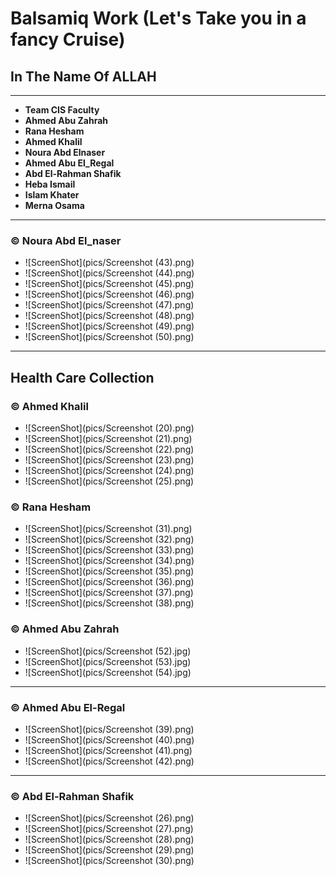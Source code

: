# Balsamiq Work (Let's Take you in a fancy Cruise)
## In The Name Of ALLAH
---
- **__Team  CIS Faculty__**
 - __Ahmed Abu Zahrah__
 - __Rana Hesham__
 - __Ahmed Khalil__
 - __Noura Abd Elnaser__
 - __Ahmed Abu El_Regal__
 - __Abd El-Rahman Shafik__
 - __Heba Ismail__
 - __Islam Khater__
 - __Merna Osama__

  
---

###  © Noura Abd El_naser

  - ![ScreenShot](pics/Screenshot (43).png)
  - ![ScreenShot](pics/Screenshot (44).png)
  - ![ScreenShot](pics/Screenshot (45).png)
  - ![ScreenShot](pics/Screenshot (46).png)
  - ![ScreenShot](pics/Screenshot (47).png)
  - ![ScreenShot](pics/Screenshot (48).png)
  - ![ScreenShot](pics/Screenshot (49).png)
  - ![ScreenShot](pics/Screenshot (50).png)

---

## Health Care Collection

### © Ahmed Khalil 

  - ![ScreenShot](pics/Screenshot (20).png)
  - ![ScreenShot](pics/Screenshot (21).png)
  - ![ScreenShot](pics/Screenshot (22).png)
  - ![ScreenShot](pics/Screenshot (23).png)
  - ![ScreenShot](pics/Screenshot (24).png)
  - ![ScreenShot](pics/Screenshot (25).png)

### © Rana Hesham

  - ![ScreenShot](pics/Screenshot (31).png)
  - ![ScreenShot](pics/Screenshot (32).png)
  - ![ScreenShot](pics/Screenshot (33).png)
  - ![ScreenShot](pics/Screenshot (34).png)
  - ![ScreenShot](pics/Screenshot (35).png)
  - ![ScreenShot](pics/Screenshot (36).png)
  - ![ScreenShot](pics/Screenshot (37).png)
  - ![ScreenShot](pics/Screenshot (38).png)
 
### © Ahmed Abu Zahrah

  - ![ScreenShot](pics/Screenshot (52).jpg)
  - ![ScreenShot](pics/Screenshot (53).jpg)
  - ![ScreenShot](pics/Screenshot (54).jpg)
  

---
### © Ahmed Abu El-Regal

  - ![ScreenShot](pics/Screenshot (39).png)
  - ![ScreenShot](pics/Screenshot (40).png)
  - ![ScreenShot](pics/Screenshot (41).png)
  - ![ScreenShot](pics/Screenshot (42).png)
---
### © Abd El-Rahman Shafik

  - ![ScreenShot](pics/Screenshot (26).png)
  - ![ScreenShot](pics/Screenshot (27).png)
  - ![ScreenShot](pics/Screenshot (28).png)
  - ![ScreenShot](pics/Screenshot (29).png)
  - ![ScreenShot](pics/Screenshot (30).png)
